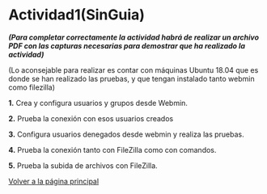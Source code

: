 # Actividad1(SinGuia)

***(Para completar correctamente la actividad habrá de realizar un archivo PDF con las capturas necesarias para demostrar que ha realizado la actividad)***

(Lo aconsejable para realizar es contar con máquinas Ubuntu 18.04 que es donde se han realizado las pruebas, y que tengan instalado tanto webmin como filezilla)

**1.** Crea y configura usuarios y grupos desde Webmin.

**2.** Prueba la conexión con esos usuarios creados

**3.** Configura usuarios denegados desde webmin y realiza las pruebas.

**4.** Prueba la conexión tanto con FileZilla como con comandos.

**5.** Prueba la subida de archivos con FileZilla.

[Volver a la página principal](README.md)
